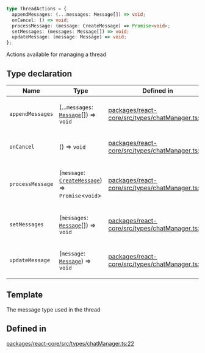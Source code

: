 ```ts
type ThreadActions = {
  appendMessages: (...messages: Message[]) => void;
  onCancel: () => void;
  processMessage: (message: CreateMessage) => Promise<void>;
  setMessages: (messages: Message[]) => void;
  updateMessage: (message: Message) => void;
};
```

Actions available for managing a thread

## Type declaration

<table>
<thead>
<tr>
<th>Name</th>
<th>Type</th>
<th>Defined in</th>
</tr>
</thead>
<tbody>
<tr>
<td>

`appendMessages`

</td>
<td>

(...`messages`: [`Message`](Message.md)[]) => `void`

</td>
<td>

[packages/react-core/src/types/chatManager.ts:24](https://github.com/thesysdev/crayonai/blob/868f459d859250eef3283635b1127c3c68c35546/js/packages/react-core/src/types/chatManager.ts#L24)

</td>
</tr>
<tr>
<td>

`onCancel`

</td>
<td>

() => `void`

</td>
<td>

[packages/react-core/src/types/chatManager.ts:26](https://github.com/thesysdev/crayonai/blob/868f459d859250eef3283635b1127c3c68c35546/js/packages/react-core/src/types/chatManager.ts#L26)

</td>
</tr>
<tr>
<td>

`processMessage`

</td>
<td>

(`message`: [`CreateMessage`](CreateMessage.md)) => `Promise`\<`void`\>

</td>
<td>

[packages/react-core/src/types/chatManager.ts:23](https://github.com/thesysdev/crayonai/blob/868f459d859250eef3283635b1127c3c68c35546/js/packages/react-core/src/types/chatManager.ts#L23)

</td>
</tr>
<tr>
<td>

`setMessages`

</td>
<td>

(`messages`: [`Message`](Message.md)[]) => `void`

</td>
<td>

[packages/react-core/src/types/chatManager.ts:27](https://github.com/thesysdev/crayonai/blob/868f459d859250eef3283635b1127c3c68c35546/js/packages/react-core/src/types/chatManager.ts#L27)

</td>
</tr>
<tr>
<td>

`updateMessage`

</td>
<td>

(`message`: [`Message`](Message.md)) => `void`

</td>
<td>

[packages/react-core/src/types/chatManager.ts:25](https://github.com/thesysdev/crayonai/blob/868f459d859250eef3283635b1127c3c68c35546/js/packages/react-core/src/types/chatManager.ts#L25)

</td>
</tr>
</tbody>
</table>

## Template

The message type used in the thread

## Defined in

[packages/react-core/src/types/chatManager.ts:22](https://github.com/thesysdev/crayonai/blob/868f459d859250eef3283635b1127c3c68c35546/js/packages/react-core/src/types/chatManager.ts#L22)
